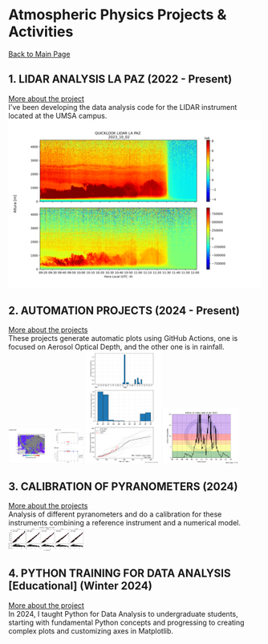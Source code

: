 # Atmospheric Physics Projects & Activities
[Back to Main Page](../index)

## 1. LIDAR ANALYSIS LA PAZ (2022 - Present)
[More about the project](/atmos/lidar)
<br>
I've been developing the data analysis code for the LIDAR instrument located at the UMSA campus.
<img src="images/lidar.png?raw=true"/>

## 2. AUTOMATION PROJECTS (2024 - Present)
[More about the projects](/atmos/automation)
<br>
These projects generate automatic plots using GitHub Actions, one is focused on Aerosol Optical Depth, and the other one is in rainfall.
<img src="atmos/images/example_aod_plotting.png" width="150">
<img src="atmos/images/pluvio_example.png" alt="Alt Text" width="150">
<img src="atmos/images/inti_example.png" alt="Alt Text" width="150">

## 3. CALIBRATION OF PYRANOMETERS (2024)
[More about the projects](/atmos/calibrationuv)
<br>
Analysis of different pyranometers and do a calibration for these instruments combining a reference instrument and a numerical model.
<img src="atmos/images/correlationpiranometers.png" alt="Alt Text" width="150">

## 4. PYTHON TRAINING FOR DATA ANALYSIS [Educational] (Winter 2024)
[More about the project](/atmos/training)
<br>
In 2024, I taught Python for Data Analysis to undergraduate students, starting with fundamental Python concepts and progressing to creating complex plots and customizing axes in Matplotlib.
